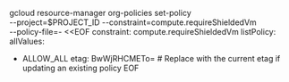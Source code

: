 gcloud resource-manager org-policies set-policy \
    --project=$PROJECT_ID
    --constraint=compute.requireShieldedVm \
    --policy-file=- <<EOF
constraint: compute.requireShieldedVm
listPolicy:
  allValues:
  - ALLOW_ALL
etag: BwWjRHCMETo=  # Replace with the current etag if updating an existing policy
EOF